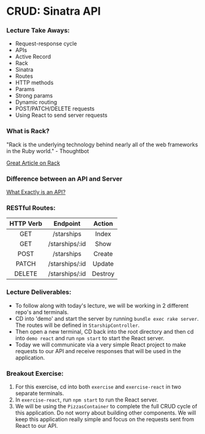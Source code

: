 # CRUD: Sinatra API 

### Lecture Take Aways:

- Request-response cycle
- APIs
- Active Record
- Rack
- Sinatra
- Routes
- HTTP methods
- Params
- Strong params
- Dynamic routing
- POST/PATCH/DELETE requests
- Using React to send server requests

### What is Rack?

"Rack is the underlying technology behind nearly all of the web frameworks in the Ruby world." - Thoughtbot

[Great Article on Rack](https://thoughtbot.com/upcase/videos/rack)


### Difference between an API and Server

[What Exactly is an API?](https://medium.com/@perrysetgo/what-exactly-is-an-api-69f36968a41f)

### RESTful Routes:

| HTTP Verb | Endpoint  | Action  |
| :---:   | :-: | :-: |
| GET | /starships | Index |
| GET | /starships/:id | Show |
| POST | /starships | Create |
| PATCH | /starships/:id | Update |
| DELETE | /starships/:id | Destroy |

### Lecture Deliverables:

- To follow along with today's lecture, we will be working in 2 different repo's and terminals.
- CD into 'demo' and start the server by running `bundle exec rake server`. The routes will be defined in `StarshipController`.
- Then open a new terminal, CD back into the root directory and then cd into `demo react` and run `npm start` to start the React server. 
- Today we will communicate via a very simple React project to make requests to our API and receive responses that will be used in the application. 

### Breakout Exercise:

1. For this exercise, cd into both `exercise` and `exercise-react` in two separate terminals.
2. In `exercise-react`, run `npm start` to run the React server. 
3. We will be using the `PizzasContainer` to complete the full CRUD cycle of this application. Do not worry about building other components. We will keep this application really simple and focus on the requests sent from React to our API.